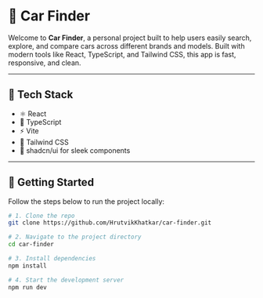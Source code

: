 # 🚗 Car Finder

Welcome to **Car Finder**, a personal project built to help users easily search, explore, and compare cars across different brands and models. Built with modern tools like React, TypeScript, and Tailwind CSS, this app is fast, responsive, and clean.

---


## 🔧 Tech Stack

- ⚛️ React
- 🧠 TypeScript
- ⚡ Vite
- 💅 Tailwind CSS
- 🧩 shadcn/ui for sleek components

---

## 🚀 Getting Started

Follow the steps below to run the project locally:

```bash
# 1. Clone the repo
git clone https://github.com/HrutvikKhatkar/car-finder.git

# 2. Navigate to the project directory
cd car-finder

# 3. Install dependencies
npm install

# 4. Start the development server
npm run dev
